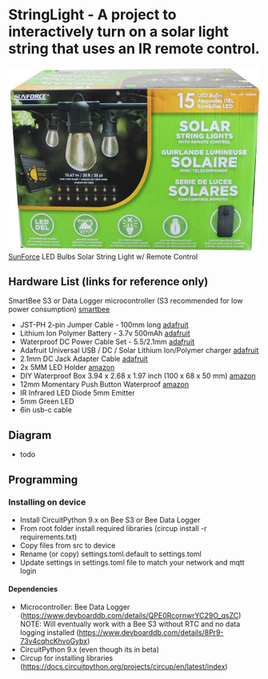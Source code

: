# StringLight - A project to interactively turn on a solar light string that uses an IR remote control.
![figure 1](/images/stringlights.jpg)
[SunForce](https://sunforceproducts.com/renewable-energy-products-wind-solar-sunforce/our-products/lawn-and-garden/15-led-bulbs-solar-string-lights-with-remote-control/) LED Bulbs Solar String Light w/ Remote Control



## Hardware List (links for reference only)
SmartBee S3 or Data Logger microcontroller (S3 recommended for low power consumption) [smartbee](https://smartbeedesigns.com/)
- JST-PH 2-pin Jumper Cable - 100mm long [adafruit](https://www.adafruit.com/product/4714)
- Lithium Ion Polymer Battery - 3.7v 500mAh [adafruit](https://www.adafruit.com/product/1578)
- Waterproof DC Power Cable Set - 5.5/2.1mm [adafruit](https://www.adafruit.com/product/743)
- Adafruit Universal USB / DC / Solar Lithium Ion/Polymer charger [adafruit](https://www.adafruit.com/product/4755)
-  2.1mm DC Jack Adapter Cable [adafruit](https://www.adafruit.com/product/2788)
- 2x 5MM LED Holder [amazon](https://www.amazon.com/dp/B07WNMNS9P)
- DIY Waterproof Box 3.94 x 2.68 x 1.97 inch (100 x 68 x 50 mm) [amazon](https://www.amazon.com/dp/B08FSNX11Z)
- 12mm Momentary Push Button Waterproof [amazon](https://www.amazon.com/gp/product/B07F9PLSRY)
- IR Infrared LED Diode 5mm Emitter
- 5mm Green LED
- 6in usb-c cable

## Diagram
- todo


## Programming
### Installing on device 
- Install CircuitPython 9.x on Bee S3 or Bee Data Logger
- From root folder install required libraries (circup install -r requirements.txt)
- Copy files from src to device
- Rename (or copy) settings.toml.default to settings.toml
- Update settings in settings.toml file to match your network and mqtt login


#### Dependencies
- Microcontroller: Bee Data Logger (https://www.devboarddb.com/details/QPE0RcornwrYC29O_qsZC)
 NOTE: Will eventually work with a Bee S3 without RTC and no data logging installed (https://www.devboarddb.com/details/8Pr9-73v4cqhcKhvoGybx)
- CircuitPython 9.x (even though its in beta)
- Circup for installing libraries (https://docs.circuitpython.org/projects/circup/en/latest/index)